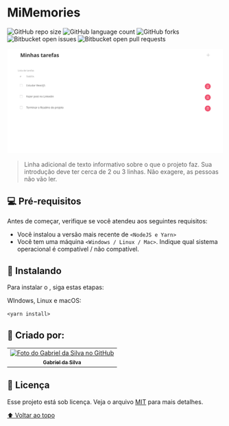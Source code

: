 # MiMemories

![GitHub repo size](https://img.shields.io/github/repo-size/gabrieldasilvadev/TodoListReact?style=for-the-badge)
![GitHub language count](https://img.shields.io/github/languages/count/gabrieldasilvadev/TodoListReact?style=for-the-badge)
![GitHub forks](https://img.shields.io/github/forks/gabrieldasilvadev/TodoListReact?style=for-the-badge)
![Bitbucket open issues](https://img.shields.io/bitbucket/issues/gabrieldasilvadev/TodoListReact?style=for-the-badge)
![Bitbucket open pull requests](https://img.shields.io/bitbucket/pr-raw/gabrieldasilvadev/TodoListReact?style=for-the-badge)

<img src="./src/images/React App.png" alt="Imagem MiMemories">

> Linha adicional de texto informativo sobre o que o projeto faz. Sua introdução deve ter cerca de 2 ou 3 linhas. Não exagere, as pessoas não vão ler.

## 💻 Pré-requisitos

Antes de começar, verifique se você atendeu aos seguintes requisitos:

- Você instalou a versão mais recente de `<NodeJS e Yarn>`
- Você tem uma máquina `<Windows / Linux / Mac>`. Indique qual sistema operacional é compatível / não compatível.

## 🚀 Instalando <MiMemories>

Para instalar o <MiMemories>, siga estas etapas:

WIndows, Linux e macOS:

```
<yarn install>
```

## 🤝 Criado por:

<table>
  <tr>
    <td align="center">
      <a href="#">
        <img src="https://avatars.githubusercontent.com/u/70338009?v=4" width="100px;" alt="Foto do Gabriel da Silva no GitHub"/><br>
        <sub>
          <b>Gabriel da Silva</b>
        </sub>
      </a>
    </td>
  </tr>
</table>

## 📝 Licença

Esse projeto está sob licença. Veja o arquivo [MIT](LICENSE.md) para mais detalhes.

[⬆ Voltar ao topo](#MiMemories)<br>
